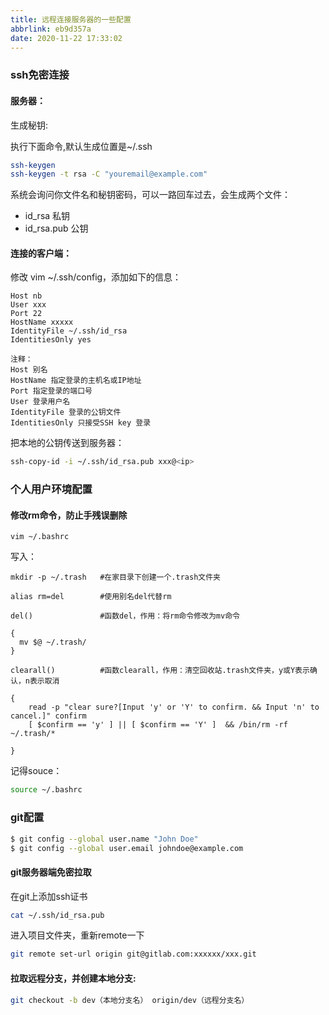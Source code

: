 ```yaml
---
title: 远程连接服务器的一些配置
abbrlink: eb9d357a
date: 2020-11-22 17:33:02
---
```

### ssh免密连接

#### 服务器：

生成秘钥:

执行下面命令,默认生成位置是~/.ssh

```bash
ssh-keygen
ssh-keygen -t rsa -C "youremail@example.com"
```

系统会询问你文件名和秘钥密码，可以一路回车过去，会生成两个文件：

- id_rsa 私钥
- id_rsa.pub 公钥

#### 连接的客户端：

修改 vim ~/.ssh/config，添加如下的信息：

```text
Host nb
User xxx
Port 22
HostName xxxxx
IdentityFile ~/.ssh/id_rsa
IdentitiesOnly yes

注释：
Host 别名
HostName 指定登录的主机名或IP地址
Port 指定登录的端口号
User 登录用户名
IdentityFile 登录的公钥文件
IdentitiesOnly 只接受SSH key 登录
```

把本地的公钥传送到服务器：

``` bash
ssh-copy-id -i ~/.ssh/id_rsa.pub xxx@<ip>
```

### 个人用户环境配置

#### 修改rm命令，防止手残误删除

```
vim ~/.bashrc
```

写入：

```shell
mkdir -p ~/.trash   #在家目录下创建一个.trash文件夹

alias rm=del        #使用别名del代替rm   

del()               #函数del，作用：将rm命令修改为mv命令

{  
  mv $@ ~/.trash/  
}  

clearall()          #函数clearall，作用：清空回收站.trash文件夹，y或Y表示确认，n表示取消

{  
    read -p "clear sure?[Input 'y' or 'Y' to confirm. && Input 'n' to cancel.]" confirm   
    [ $confirm == 'y' ] || [ $confirm == 'Y' ]  && /bin/rm -rf ~/.trash/*   

} 
```

记得souce：

```bash
source ~/.bashrc
```

### git配置

```bash
$ git config --global user.name "John Doe"
$ git config --global user.email johndoe@example.com
```

#### git服务器端免密拉取

在git上添加ssh证书

```bash
cat ~/.ssh/id_rsa.pub
```

进入项目文件夹，重新remote一下

```bash
git remote set-url origin git@gitlab.com:xxxxxx/xxx.git
```

#### 拉取远程分支，并创建本地分支:

```bash
git checkout -b dev（本地分支名） origin/dev（远程分支名）
```



